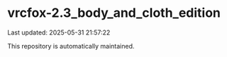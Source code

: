 # vrcfox-2.3_body_and_cloth_edition

Last updated: 2025-05-31 21:57:22

This repository is automatically maintained.
